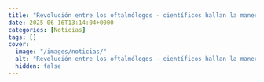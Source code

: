 ```yaml
---
title: "Revolución entre los oftalmólogos - científicos hallan la manera de detectar al 'ladrón silencioso de la vista'"
date: 2025-06-16T13:14:04+0000
categories: [Noticias]
tags: []
cover:
  image: "/images/noticias/"
  alt: "Revolución entre los oftalmólogos - científicos hallan la manera de detectar al 'ladrón silencioso de la vista'"
  hidden: false
---
```



